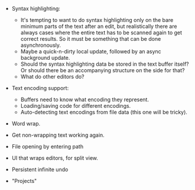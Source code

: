 - Syntax highlighting:
    - It's tempting to want to do syntax highlighting only on the bare
      minimum parts of the text after an edit, but realistically there
      are always cases where the entire text has to be scanned again to
      get correct results.  So it must be something that can be done
      asynchronously.
    - Maybe a quick-n-dirty local update, followed by an async background
      update.
    - Should the syntax highlighting data be stored in the text buffer itself?
      Or should there be an accompanying structure on the side for that?
    - What do other editors do?

- Text encoding support:
    - Buffers need to know what encoding they represent.
    - Loading/saving code for different encodings.
    - Auto-detecting text encodings from file data (this one will be tricky).

- Word wrap.
- Get non-wrapping text working again.
- File opening by entering path
- UI that wraps editors, for split view.
- Persistent infinite undo
- "Projects"
